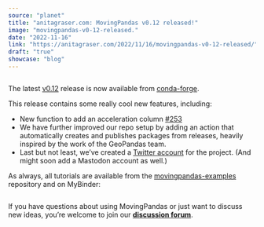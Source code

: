 ```yaml
---
source: "planet"
title: "anitagraser.com: MovingPandas v0.12 released!"
image: "movingpandas-v0-12-released."
date: "2022-11-16"
link: "https://anitagraser.com/2022/11/16/movingpandas-v0-12-released/"
draft: "true"
showcase: "blog"
---
```


<div class="wp-block-image">
<figure class="alignright"><img data-attachment-id="7259" data-permalink="https://anitagraser.com/movingpandas/logo/" data-orig-file="https://underdark.files.wordpress.com/2020/06/logo.png" data-orig-size="1881,1256" data-comments-opened="1" data-image-meta="{&quot;aperture&quot;:&quot;0&quot;,&quot;credit&quot;:&quot;&quot;,&quot;camera&quot;:&quot;&quot;,&quot;caption&quot;:&quot;&quot;,&quot;created_timestamp&quot;:&quot;0&quot;,&quot;copyright&quot;:&quot;&quot;,&quot;focal_length&quot;:&quot;0&quot;,&quot;iso&quot;:&quot;0&quot;,&quot;shutter_speed&quot;:&quot;0&quot;,&quot;title&quot;:&quot;&quot;,&quot;orientation&quot;:&quot;0&quot;}" data-image-title="logo" data-image-description="" data-image-caption="" data-medium-file="https://underdark.files.wordpress.com/2020/06/logo.png?w=300" data-large-file="https://underdark.files.wordpress.com/2020/06/logo.png?w=545" src="https://underdark.files.wordpress.com/2020/06/logo.png?w=150" alt="" class="wp-image-7259" srcset="https://underdark.files.wordpress.com/2020/06/logo.png?w=150 150w, https://underdark.files.wordpress.com/2020/06/logo.png?w=300 300w" sizes="(max-width: 150px) 100vw, 150px" /></figure></div>


<p>The latest <a href="https://github.com/anitagraser/movingpandas/releases/tag/v0.12">v0.12</a> release is now available from <a href="https://anaconda.org/conda-forge/movingpandas">conda-forge</a>.</p>



<p>This release contains some really cool new features, including:</p>



<ul>
<li>New function to add an acceleration column  <a href="https://github.com/anitagraser/movingpandas/issues/253">#253</a></li>



<li>We have further improved our repo setup by adding an action that automatically creates and publishes packages from releases, heavily inspired by the work of the GeoPandas team.</li>



<li>Last but not least, we&#8217;ve created a <a href="https://twitter.com/MovingPandasOrg">Twitter account</a> for the project. (And might soon add a Mastodon account as well.) </li>
</ul>



<p>As always, all tutorials are available from the <a href="https://github.com/anitagraser/movingpandas-examples">movingpandas-examples</a> repository and on MyBinder:</p>


<div class="wp-block-image">
<figure class="aligncenter"><a href="https://mybinder.org/v2/gh/anitagraser/movingpandas-examples/main"><img data-attachment-id="7159" data-permalink="https://anitagraser.com/2020/03/21/movingpandas-v0-3-released/binder/" data-orig-file="https://underdark.files.wordpress.com/2020/03/binder.png" data-orig-size="109,20" data-comments-opened="1" data-image-meta="{&quot;aperture&quot;:&quot;0&quot;,&quot;credit&quot;:&quot;&quot;,&quot;camera&quot;:&quot;&quot;,&quot;caption&quot;:&quot;&quot;,&quot;created_timestamp&quot;:&quot;0&quot;,&quot;copyright&quot;:&quot;&quot;,&quot;focal_length&quot;:&quot;0&quot;,&quot;iso&quot;:&quot;0&quot;,&quot;shutter_speed&quot;:&quot;0&quot;,&quot;title&quot;:&quot;&quot;,&quot;orientation&quot;:&quot;0&quot;}" data-image-title="binder" data-image-description="" data-image-caption="" data-medium-file="https://underdark.files.wordpress.com/2020/03/binder.png?w=109" data-large-file="https://underdark.files.wordpress.com/2020/03/binder.png?w=109" src="https://underdark.files.wordpress.com/2020/03/binder.png?w=545" alt="" class="wp-image-7159" /></a></figure></div>


<p>If you have questions about using MovingPandas or just want to discuss new ideas, you&#8217;re welcome to join our <a href="https://github.com/anitagraser/movingpandas/discussions"><strong>discussion forum</strong></a>.</p>



<p></p>

